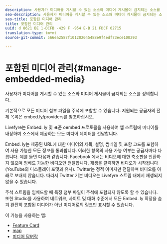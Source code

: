 ```yaml
---
description: 사용자가 미디어를 게시할 수 있는 소스와 미디어 게시물이 금지되는 소스를 정의합니다.
seo-description: 사용자가 미디어를 게시할 수 있는 소스와 미디어 게시물이 금지되는 소스를 정의합니다.
seo-title: 포함된 미디어 관리
title: 포함된 미디어 관리
uuid: d 8621 BE 1-DCFB -429 F -954 E-B 21 FDCF 02715
translation-type: tm+mt
source-git-commit: 566ea2587f101202045488e9f4edf73ece100293

---
```



# 포함된 미디어 관리{#manage-embedded-media}

사용자가 미디어를 게시할 수 있는 소스와 미디어 게시물이 금지되는 소스를 정의합니다.

기본적으로 모든 미디어 첨부 파일을 주석에 포함할 수 있습니다. 지원되는 공급자의 전체 목록은 embed.ly/providers를 참조하십시오.

Livefyre는 Embed. ly 및 표준 oembed 프로토콜을 사용하여 앱 스트림에 미디어를 내장하며 소스에서 제공하는 모든 미디어 데이터를 전달합니다.

Embed. ly는 제공된 URL에 대한 미디어의 제목, 설명, 썸네일 및 포함 코드를 포함하여 사용 가능한 모든 정보를 통과합니다. 이러한 항목의 사용 가능 여부는 공급자마다 다릅니다. 예를 들면 다음과 같습니다. Facebook 에서는 비디오에 대한 축소판을 반환하지 않으며 임베드 가능한 비디오만 전달합니다. 재생을 클릭하면 비디오가 시작됩니다 (YouTube의 디스플레이 포맷과 유사). Twitter는 정적 이미지만 전달하며 비디오를 아래로 보내지 않습니다. 따라서 Twitter 기본 비디오는 Livefyre 스트림 내에서 재생되지 않을 수 있습니다.

주석 스트림을 임베드할 때 특정 첨부 파일이 주석에 포함되지 않도록 할 수 있습니다. 또한 Studio를 사용하여 네트워크, 사이트 및 대화 수준에서 모든 Embed. ly 확장을 숨겨 완전히 포함된 미디어가 아닌 미디어로의 링크만 표시할 수 있습니다.

이 기능을 사용하는 앱:

* [Feature Card](/help/using/c-about-apps/c-feature-card-app/c-feature-card-app.md#c_feature_card_app)
* [map](/help/using/c-about-apps/c-map-app/c-map-app.md#c_map_app)
* [미디어 담벼락](/help/using/c-about-apps/c-media-wall-app/c-media-wall-app.md#c_media_wall_app)

